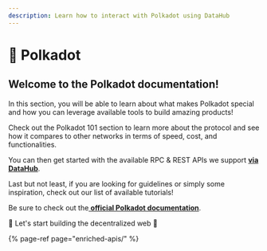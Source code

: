 ```yaml
---
description: Learn how to interact with Polkadot using DataHub
---
```


# 🍡 Polkadot

## Welcome to the Polkadot documentation!

In this section, you will be able to learn about what makes Polkadot special and how you can leverage available tools to build amazing products!

Check out the Polkadot 101 section to learn more about the protocol and see how it compares to other networks in terms of speed, cost, and functionalities.

You can then get started with the available RPC & REST APIs we support [**via DataHub**](https://datahub.figment.io/sign_up?service=polkadot).

Last but not least, if you are looking for guidelines or simply some inspiration, check out our list of available tutorials!

Be sure to check out the[ **official Polkadot documentation**](https://wiki.polkadot.network/en/).

🚀 Let's start building the decentralized web 🚀

{% page-ref page="enriched-apis/" %}




